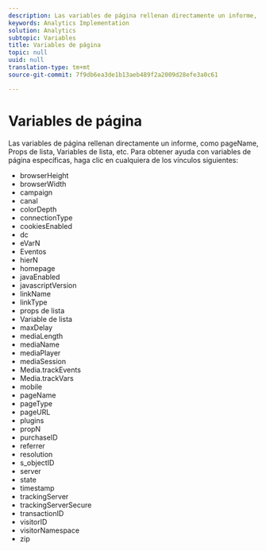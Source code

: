 ```yaml
---
description: Las variables de página rellenan directamente un informe, como pageName, Props de lista, Variables de lista, etc.
keywords: Analytics Implementation
solution: Analytics
subtopic: Variables
title: Variables de página
topic: null
uuid: null
translation-type: tm+mt
source-git-commit: 7f9db6ea3de1b13aeb489f2a2009d28efe3a0c61

---
```



# Variables de página

Las variables de página rellenan directamente un informe, como pageName, Props de lista, Variables de lista, etc. Para obtener ayuda con variables de página específicas, haga clic en cualquiera de los vínculos siguientes:

* browserHeight
* browserWidth
* campaign
* canal
* colorDepth
* connectionType
* cookiesEnabled
* dc
* eVarN
* Eventos
* hierN
* homepage
* javaEnabled
* javascriptVersion
* linkName
* linkType
* props de lista
* Variable de lista
* maxDelay
* mediaLength
* mediaName
* mediaPlayer
* mediaSession
* Media.trackEvents
* Media.trackVars
* mobile
* pageName
* pageType
* pageURL
* plugins
* propN
* purchaseID
* referrer
* resolution
* s_objectID
* server
* state
* timestamp
* trackingServer
* trackingServerSecure
* transactionID
* visitorID
* visitorNamespace
* zip
